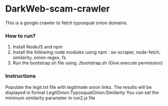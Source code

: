 # DarkWeb-scam-crawler

This is a google crawler to fetch typosquat onion domains.

### How to run?
1. Install NodeJS and npm
2. Install the following node modules using npm : se-scraper, node-fetch, similarity, onion-regex, fs
3. Run the bootstrap.sh file using ./bootstrap.sh (Give execute permission)

### Instructions
Populate the legit.txt file with legitimate onion links. The results will be displayed in format LegitOnion:TyposquatOnion:Similarity
You can set the minimum similarity parameter in run2.js file
